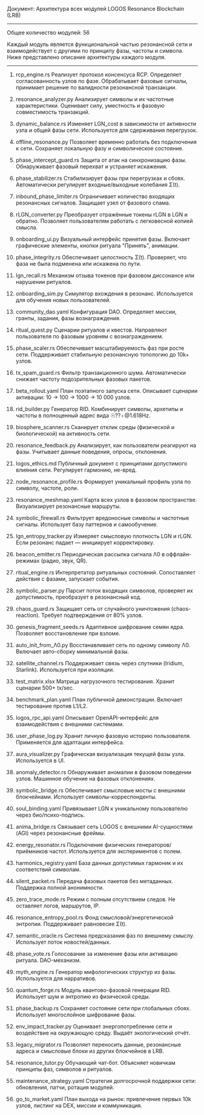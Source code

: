Документ: Архитектура всех модулей LOGOS Resonance Blockchain (LRB)


---

Общее количество модулей: 56

Каждый модуль является функциональной частью резонансной сети и взаимодействует с другими по принципу фазы, частоты и символа. Ниже представлено описание архитектуры каждого модуля.


---

1. rcp_engine.rs
Реализует протокол консенсуса RCP. Определяет согласованность узлов по фазе. Обрабатывает фазовые сигналы, принимает решение по валидности резонансной транзакции.

2. resonance_analyzer.py
Анализирует символы и их частотные характеристики. Оценивает силу, уместность и фазовую совместимость транзакций.

3. dynamic_balance.rs
Изменяет LGN_cost в зависимости от активности узла и общей фазы сети. Используется для сдерживания перегрузок.

4. offline_resonance.py
Позволяет временно работать без подключения к сети. Сохраняет локальную фазу и символическое состояние.

5. phase_intercept_guard.rs
Защита от атак на синхронизацию фазы. Обнаруживает фазовый перехват и устраняет искажения.

6. phase_stabilizer.rs
Стабилизирует фазы при перегрузках и сбоях. Автоматически регулирует входные/выходные колебания Σ(t).

7. inbound_phase_limiter.rs
Ограничивает количество входящих резонансных сигналов. Защищает узел от фазового спама.

8. rLGN_converter.py
Преобразует отражённые токены rLGN в LGN и обратно. Позволяет пользователям работать с легковесной копией смысла.

9. onboarding_ui.py
Визуальный интерфейс принятия фазы. Включает графические элементы, кнопки ритуала "Принять", анимации.

10. phase_integrity.rs
Обеспечивает целостность Σ(t). Проверяет, что фаза не была подменена или искажена по пути.

11. lgn_recall.rs
Механизм отзыва токенов при фазовом диссонансе или нарушении ритуалов.

12. onboarding_sim.py
Симулятор вхождения в резонанс. Используется для обучения новых пользователей.

13. community_dao.yaml
Конфигурация DAO. Определяет миссии, гранты, задания, фазы вознаграждения.

14. ritual_quest.py
Сценарии ритуалов и квестов. Направляют пользователя по фазовым уровням с вознаграждением.

15. phase_scaler.rs
Обеспечивает масштабируемость фаз при росте сети. Поддерживает стабильную резонансную топологию до 10k+ узлов.

16. tx_spam_guard.rs
Фильтр транзакционного шума. Автоматически снижает частоту подозрительных фазовых пакетов.

17. beta_rollout.yaml
План поэтапного запуска сети. Описывает сценарии активации: 10 → 100 → 1000 → 10 000 узлов.

18. rid_builder.py
Генератор RID. Комбинирует символы, архетипы и частоты в полноценный адрес вида ☉??♁@1.618Hz.

19. biosphere_scanner.rs
Сканирует отклик среды (физической и биологической) на активность сети.

20. resonance_feedback.py
Анализирует, как пользователи реагируют на фазы. Учитывает данные поведения, опросы, отклонения.

21. logos_ethics.md
Публичный документ с принципами допустимого влияния сети. Регулирует гармонию, не-вред.

22. node_resonance_profile.rs
Формирует уникальный профиль узла по символу, частоте, роли.

23. resonance_meshmap.yaml
Карта всех узлов в фазовом пространстве. Визуализирует резонансные маршруты.

24. symbolic_firewall.rs
Фильтрует вредоносные символы и частотные сигналы. Использует базу паттернов и самообучение.

25. lgn_entropy_tracker.py
Измеряет смысловую плотность LGN и rLGN. Если резонанс падает — инициирует корректировку.

26. beacon_emitter.rs
Периодическая рассылка сигнала Λ0 в оффлайн-режимах (радио, звук, QR).

27. ritual_engine.rs
Интерпретатор ритуальных состояний. Сопоставляет действия с фазами, запускает события.

28. symbolic_parser.py
Парсит поток входящих символов, проверяет их допустимость, преобразует в резонансный код.

29. chaos_guard.rs
Защищает сеть от случайного уничтожения (chaos-reaction). Требует подтверждения от 80% узлов.

30. genesis_fragment_seeds.rs
Адаптивное шифрование семян ядра. Позволяет восстановление при взломе.

31. auto_init_from_Λ0.py
Восстанавливает сеть по одному символу Λ0. Включает авто-сборку минимальной фазы.

32. satellite_channel.rs
Поддерживает связь через спутники (Iridium, Starlink). Используется при изоляции.

33. test_matrix.xlsx
Матрица нагрузочного тестирования. Хранит сценарии 500+ tx/sec.

34. benchmark_plan.yaml
План публичной демонстрации. Включает тестирование против L1/L2.

35. logos_rpc_api.yaml
Описывает OpenAPI-интерфейс для взаимодействия с внешними системами.

36. user_phase_log.py
Хранит личную фазовую историю пользователя. Применяется для адаптации интерфейса.

37. aura_visualizer.py
Графическая визуализация текущей фазы узла. Используется в UI.

38. anomaly_detector.rs
Обнаруживает аномалии в фазовом поведении узлов. Машинное обучение на фазовых отклонениях.

39. symbolic_bridge.rs
Обеспечивает смысловые мосты с внешними блокчейнами. Использует символы-корреспонденты.

40. soul_binding.yaml
Привязывает LGN к уникальному пользователю через био/психо-подпись.

41. anima_bridge.rs
Связывает сеть LOGOS с внешними AI-сущностями (AGI) через резонансные фреймы.

42. energy_resonator.rs
Подключение физических генераторов/приёмников частот. Используется для экспериментов с полем.

43. harmonics_registry.yaml
База данных допустимых гармоник и их соответствий символам.

44. silent_packet.rs
Передача фазовых пакетов без метаданных. Поддержка полной анонимности.

45. zero_trace_mode.rs
Режим с полным отсутствием следов. Не оставляет логов, маршрутов, IP.

46. resonance_entropy_pool.rs
Фонд смысловой/энергетической энтропии. Поддерживает равновесие Σ(t).

47. semantic_oracle.rs
Система предсказания фаз по внешнему смыслу. Использует поток новостей/данных.

48. phase_vote.rs
Голосование за изменение фазы или активацию ритуала. DAO-механизм.

49. myth_engine.rs
Генератор мифологических структур из фазы. Используется для нарративов.

50. quantum_forge.rs
Модуль квантово-фазовой генерации RID. Использует шум и энтропию из физической среды.

51. phase_backup.rs
Сохраняет состояние сети при глобальных сбоях. Использует многослойное шифрование фазы.

52. env_impact_tracker.py
Оценивает энергопотребление сети и воздействие на окружающую среду. Выдаёт экологический отчёт.

53. legacy_migrator.rs
Позволяет переносить данные, резонансные адреса и смысловые блоки из других блокчейнов в LRB.

54. resonance_tutor.py
Обучающий чат-бот. Объясняет новичкам принципы фаз, символов и ритуалов.

55. maintenance_strategy.yaml
Стратегия долгосрочной поддержки сети: обновления, патчи, ротация модулей.

56. go_to_market.yaml
План выхода на рынок: привлечение первых 10k узлов, листинг на DEX, миссии и коммуникация.


